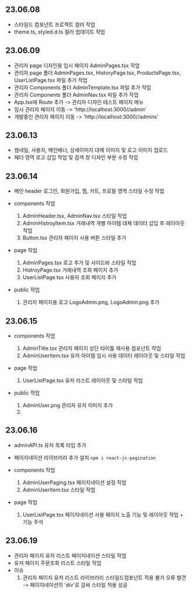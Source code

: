 ## 23.06.08
- 스타일드 컴포넌트 프로젝트 컬러 작업
- theme.ts, styled.d.ts 컬러 업데이트 작업

## 23.06.09
- 관리자 page 디자인용 임시 페이지 AdminPages.tsx 작업
- 관리자 page 폴더 AdminPages.tsx, HistoryPage.tsx, ProductsPage.tsx, UserListPage.tsx 파일 추가 작업
- 관리자 Components 폴더 AdminTemplate.tsx 파일 추가 작업
- 관리자 Components 폴더 AdminNav.tsx 파일 추가 작업
- App.tsx에 Route 추가 -> 관리자 디자인 테스트 페이지 메뉴
- 임시 관리자 페이지 이동 -> 'http://localhost:3000//admin'
- 개발중인 관리자 페이지 이동 -> 'http://localhost:3000//admins'

## 23.06.13
- 썸네일, 사용자, 메인배너, 상세이미지 대체 이미지 및 로고 이미지 업로드
- 헤더 영역 로고 삽입 작업 및 검색 창 디자인 부분 수정 작업

## 23.06.14
- 메인 header 로그인, 회원가입, 찜, 카트, 프로필 영역 스타일 수정 작업

- components 작업
  1. AdminHeader.tsx, AdminNav.tsx 스타일 작업 
  2. AdminHistroyItem.tsx 거래내역 개별 아이템 대체 데이터 삽입 후 레이아웃 작업
  3. Button.tsx 관리자 페이지 사용 버튼 스타일 추가

- page 작업
  1. AdminPages.tsx 로고 추가 및 사이드바 스타일 작업
  2. HistroyPage.tsx 거래내역 조회 페이지 추가
  3. UserListPage.tsx 사용자 조회 페이지 추가

- public 작업
  1. 관리자 페이지용 로고 LogoAdmin.png, LogoAdmin.png 추가
   
## 23.06.15
- components 작업
  1. AdminTitle.tsx 관리자 페이지 상단 타이틀 재사용 컴포넌트 작업
  2. AdminUserItem.tsx 유저 아이템 임시 사용 데이터 레이아웃 및 스타일 작업

- page 작업
  1. UserListPage.tsx 유저 리스트 레이아웃 및 스타일 작업

- public 작업
  1. AdminUser.png 관리자 유저 이미지 추가
  2. 

## 23.06.16
- adminAPI.ts 유저 목록 타입 추가
- 페이지네이션 라이브러리 추가 설치 `npm i react-js-pagination`
- components 작업
  1. AdminUserPaging.tsx 페이지네이션 설정 작업
  2. AdminUserItem.tsx 스타일 작업

- page 작업
  1. UserListPage.tsx 페이지네이션 사용 페이지 노출 기능 및 레이아웃 작업 + 기능 주석

## 23.06.19
- 관리자 페이지 유저 리스트 페이지네이션 스타일 작업
- 유저 페이지 주문조회 리스트 스타일 작업
- 이슈
  1. 관리자 페이지 유저 리스트 라이브러리 스타일드컴포넌트 적용 불가 오류 발견 -> 페이지네이션의 'div'로 감싸 스타일 적용 성공